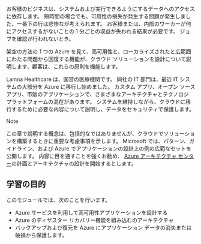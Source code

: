お客様のビジネスは、システムおよび実行できるようにするデータへのアクセスに依存します。 短時間の場合でも、可用性の損失が発生する問題が発生しました、一番下の行は悲惨なが考えられます。 お客様または、内部のワーカーが何にアクセスするがないことの 1 分ごとの収益が失われる結果が必要です。 ジョブを確認が行われないとき。

架空の方法の 1 つの Azure を見て、高可用性と、ローカライズされたと広範囲にわたる問題から回復する機能が、クラウド ソリューションを設計について説明します、顧客は、これらの原則を機能します。

Lamna Healthcare は、国営の医療機関です。 同社の IT 部門は、最近 IT システムの大部分を Azure に移行し始めました。 カスタム アプリ、オープン ソース アプリ、市販のアプリケーションで、さまざまなアーキテクチャとテクノロジ プラットフォームの混在があります。 システムを維持しながら、クラウドに移行するために必要な内容について説明し、データをセキュリティで保護します。

> [!NOTE]
> この章で説明する概念は、包括的なではありませんが、クラウドでソリューションを構築するときに重要な考慮事項を示します。 Microsoft では、パターン、ガイドライン、および Azure でアプリケーションの設計上の例の広範なセットを公開します。 内容に目を通すことを強くお勧め、 [Azure アーキテクチャ センター](https://docs.microsoft.com/azure/architecture/)の計画とアーキテクチャの設計を開始するとします。

## <a name="learning-objectives"></a>学習の目的

このモジュールでは、次のことを行います。

- Azure サービスを利用して高可用性アプリケーションを設計する
- Azure のディザスター リカバリー機能を組み込むのアーキテクチャ
- バックアップおよび復元を Azure にアプリケーション データの消失または破損から保護します。